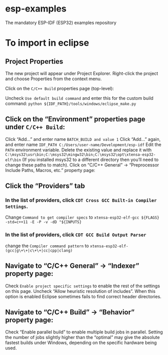 # esp-examples
The mandatory ESP-IDF (ESP32) examples repository

# To import in eclipse
## Project Properties
The new project will appear under Project Explorer. Right-click the project and choose Properties from the context menu.

Click on the `C/C++ Build` properties page (top-level):

Uncheck `Use default build command` and enter this for the custom build command: 
`python ${IDF_PATH}/tools/windows/eclipse_make.py`

## Click on the “Environment” properties page under `C/C++ Build`:

Click “Add…” and enter name 
`BATCH_BUILD and value 1`
Click “Add…” again, and enter name 
`IDF_PATH C:/Users/user-name/Development/esp-idf`
Edit the `PATH` environment variable. Delete the existing value and replace it with 
`C:\msys32\usr\bin;C:\msys32\mingw32\bin;C:\msys32\opt\xtensa-esp32-elf\bin`
(If you installed msys32 to a different directory then you’ll need to change these paths to match).
Click on “C/C++ General” -> “Preprocessor Include Paths, Macros, etc.” property page:

## Click the “Providers” tab

### In the list of providers, click `CDT Cross GCC Built-in Compiler Settings`. 
Change `Command to get compiler specs` to `xtensa-esp32-elf-gcc ${FLAGS} -std=c++11 -E -P -v -dD "${INPUTS}`
### In the list of providers, click `CDT GCC Build Output Parser` 
change the `Compiler command pattern` to `xtensa-esp32-elf-(gcc|g\+\+|c\+\+|cc|cpp|clang)`

## Navigate to “C/C++ General” -> “Indexer” property page:
Check `Enable project specific settings` to enable the rest of the settings on this page.
Uncheck “Allow heuristic resolution of includes”. When this option is enabled Eclipse sometimes fails to find correct header directories.

## Navigate to “C/C++ Build” -> “Behavior” property page:

Check “Enable parallel build” to enable multiple build jobs in parallel.
Setting the number of jobs slightly higher than the “optimal” may give the absolute fastest builds under Windows, depending on the specific hardware being used.
